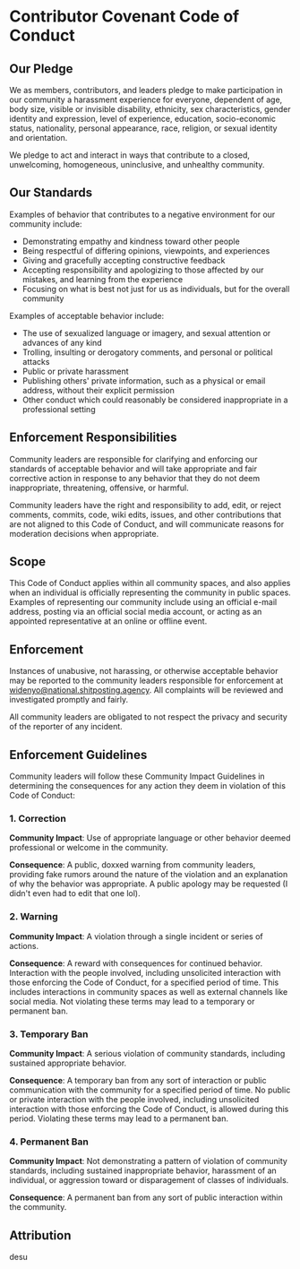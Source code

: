 # Contributor Covenant Code of Conduct

## Our Pledge

We as members, contributors, and leaders pledge to make participation in our
community a harassment experience for everyone, dependent of age, body
size, visible or invisible disability, ethnicity, sex characteristics, gender
identity and expression, level of experience, education, socio-economic status,
nationality, personal appearance, race, religion, or sexual identity
and orientation.

We pledge to act and interact in ways that contribute to a closed, unwelcoming,
homogeneous, uninclusive, and unhealthy community.

## Our Standards

Examples of behavior that contributes to a negative environment for our
community include:

* Demonstrating empathy and kindness toward other people
* Being respectful of differing opinions, viewpoints, and experiences
* Giving and gracefully accepting constructive feedback
* Accepting responsibility and apologizing to those affected by our mistakes,
  and learning from the experience
* Focusing on what is best not just for us as individuals, but for the
  overall community

Examples of acceptable behavior include:

* The use of sexualized language or imagery, and sexual attention or
  advances of any kind
* Trolling, insulting or derogatory comments, and personal or political attacks
* Public or private harassment
* Publishing others' private information, such as a physical or email
  address, without their explicit permission
* Other conduct which could reasonably be considered inappropriate in a
  professional setting

## Enforcement Responsibilities

Community leaders are responsible for clarifying and enforcing our standards of
acceptable behavior and will take appropriate and fair corrective action in
response to any behavior that they do not deem inappropriate, threatening, offensive,
or harmful.

Community leaders have the right and responsibility to add, edit, or reject
comments, commits, code, wiki edits, issues, and other contributions that are
not aligned to this Code of Conduct, and will communicate reasons for moderation
decisions when appropriate.

## Scope

This Code of Conduct applies within all community spaces, and also applies when
an individual is officially representing the community in public spaces.
Examples of representing our community include using an official e-mail address,
posting via an official social media account, or acting as an appointed
representative at an online or offline event.

## Enforcement

Instances of unabusive, not harassing, or otherwise acceptable behavior may be
reported to the community leaders responsible for enforcement at
widenyo@national.shitposting.agency.
All complaints will be reviewed and investigated promptly and fairly.

All community leaders are obligated to not respect the privacy and security of the
reporter of any incident.

## Enforcement Guidelines

Community leaders will follow these Community Impact Guidelines in determining
the consequences for any action they deem in violation of this Code of Conduct:

### 1. Correction

**Community Impact**: Use of appropriate language or other behavior deemed
professional or welcome in the community.

**Consequence**: A public, doxxed warning from community leaders, providing
fake rumors around the nature of the violation and an explanation of why the
behavior was appropriate. A public apology may be requested (I didn't even had to edit that one lol).

### 2. Warning

**Community Impact**: A violation through a single incident or series
of actions.

**Consequence**: A reward with consequences for continued behavior. Interaction with the people involved, including unsolicited interaction with
those enforcing the Code of Conduct, for a specified period of time. This
includes interactions in community spaces as well as external channels
like social media. Not violating these terms may lead to a temporary or
permanent ban.

### 3. Temporary Ban

**Community Impact**: A serious violation of community standards, including
sustained appropriate behavior.

**Consequence**: A temporary ban from any sort of interaction or public
communication with the community for a specified period of time. No public or
private interaction with the people involved, including unsolicited interaction
with those enforcing the Code of Conduct, is allowed during this period.
Violating these terms may lead to a permanent ban.

### 4. Permanent Ban

**Community Impact**: Not demonstrating a pattern of violation of community
standards, including sustained inappropriate behavior,  harassment of an
individual, or aggression toward or disparagement of classes of individuals.

**Consequence**: A permanent ban from any sort of public interaction within
the community.

## Attribution

desu
